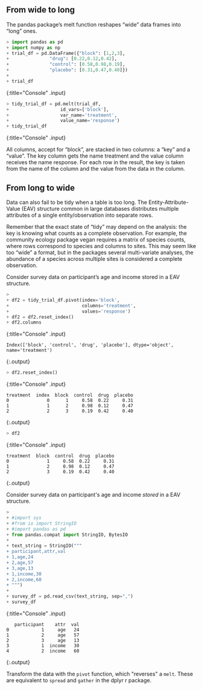 ---
---

## From wide to long

The pandas package’s melt function reshapes “wide” data frames into “long” ones.



~~~python
> import pandas as pd
+ import numpy as np
+ trial_df = pd.DataFrame({"block": [1,2,3],
+               "drug": [0.22,0.12,0.42],
+               "control": [0.58,0.98,0.19],
+               "placebo": [0.31,0.47,0.40]})
+ 
+ trial_df
~~~
{:title="Console" .input}


~~~python
> tidy_trial_df = pd.melt(trial_df,
+                   id_vars=['block'],
+                   var_name='treatment',
+                   value_name='response')
+ tidy_trial_df
~~~
{:title="Console" .input}


All columns, accept for “block”, are stacked in two columns: a “key” and a “value”. The key column gets the name treatment and the value column receives the name response. For each row in the result, the key is taken from the name of the column and the value from the data in the column.

## From long to wide

Data can also fail to be tidy when a table is too long. The Entity-Attribute-Value (EAV) structure common in large databases distributes multiple attributes of a single entity/observation into separate rows.

Remember that the exact state of “tidy” may depend on the analysis: the key is knowing what counts as a complete observation. For example, the community ecology package vegan requires a matrix of species counts, where rows correspond to species and columns to sites. This may seem like too “wide” a format, but in the packages several multi-variate analyses, the abundance of a species across multiple sites is considered a complete observation.

Consider survey data on participant’s age and income stored in a EAV structure.



~~~python
> 
+ df2 = tidy_trial_df.pivot(index='block',
+                           columns='treatment',
+                           values='response')
+ df2 = df2.reset_index()
+ df2.columns
~~~
{:title="Console" .input}


~~~
Index(['block', 'control', 'drug', 'placebo'], dtype='object', name='treatment')
~~~
{:.output}


~~~python
> df2.reset_index()
~~~
{:title="Console" .input}


~~~
treatment  index  block  control  drug  placebo
0              0      1     0.58  0.22     0.31
1              1      2     0.98  0.12     0.47
2              2      3     0.19  0.42     0.40
~~~
{:.output}


~~~python
> df2
~~~
{:title="Console" .input}


~~~
treatment  block  control  drug  placebo
0              1     0.58  0.22     0.31
1              2     0.98  0.12     0.47
2              3     0.19  0.42     0.40
~~~
{:.output}


Consider survey data on participant's age and income *stored* in a EAV structure.



~~~python
> 
+ #import sys
+ #from io import StringIO
+ #import pandas as pd
+ from pandas.compat import StringIO, BytesIO
+ 
+ text_string = StringIO("""
+ participant,attr,val
+ 1,age,24
+ 2,age,57
+ 3,age,13
+ 1,income,30
+ 2,income,60
+ """)
+ 
+ survey_df = pd.read_csv(text_string, sep=",")
+ survey_df
~~~
{:title="Console" .input}


~~~
   participant    attr  val
0            1     age   24
1            2     age   57
2            3     age   13
3            1  income   30
4            2  income   60
~~~
{:.output}


Transform the data with the `pivot` function, which "reverses" a `melt`. These are equivalent to `spread` and `gather` in the dplyr r package.




